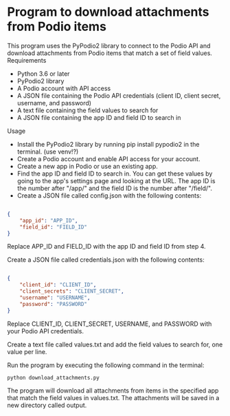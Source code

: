 # Program to download attachments from Podio items

This program uses the PyPodio2 library to connect to the Podio API and download attachments from Podio items that match a set of field values.
Requirements

* Python 3.6 or later
* PyPodio2 library
* A Podio account with API access
* A JSON file containing the Podio API credentials (client ID, client secret, username, and password)
* A text file containing the field values to search for
* A JSON file containing the app ID and field ID to search in

Usage

* Install the PyPodio2 library by running pip install pypodio2 in the terminal. (use venv!?)
* Create a Podio account and enable API access for your account.
* Create a new app in Podio or use an existing app.
* Find the app ID and field ID to search in. You can get these values by going to the app's settings page and looking at the URL. The app ID is the number after "/app/" and the field ID is the number after "/field/".
* Create a JSON file called config.json with the following contents:

```json

{
    "app_id": "APP_ID",
    "field_id": "FIELD_ID"
}
```

Replace APP_ID and FIELD_ID with the app ID and field ID from step 4.  
  
Create a JSON file called credentials.json with the following contents:

```json

{
    "client_id": "CLIENT_ID",
    "client_secrets": "CLIENT_SECRET",
    "username": "USERNAME",
    "password": "PASSWORD"
}
```
Replace CLIENT_ID, CLIENT_SECRET, USERNAME, and PASSWORD with your Podio API credentials.  
  
Create a text file called values.txt and add the field values to search for, one value per line.  
  
Run the program by executing the following command in the terminal:  
```
python download_attachments.py
```
The program will download all attachments from items in the specified app that match the field values in values.txt. The attachments will be saved in a new directory called output.
